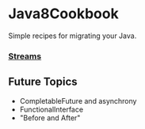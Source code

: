 # Java8Cookbook
Simple recipes for migrating your Java.

### [Streams](https://github.com/campbellcompton/Java8Cookbook/tree/master/src/stream)

## Future Topics
* CompletableFuture and asynchrony
* FunctionalInterface
* "Before and After"
